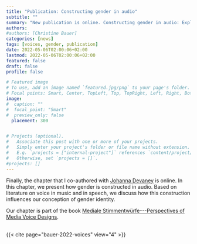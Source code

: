 ```yaml
---
title: "Publication: Constructing gender in audio"
subtitle: ""
summary: "New publication is online. Constructing gender in audio: Exploring how the curation of the voice in music  and speech influences our conception of gender identity."
authors: 
#authors: [Christine Bauer]
categories: [news]
tags: [voices, gender, publication]
date: 2022-05-06T02:00:06+02:00
lastmod: 2022-05-06T02:00:06+02:00
featured: false
draft: false
profile: false

# Featured image
# To use, add an image named `featured.jpg/png` to your page's folder.
# Focal points: Smart, Center, TopLeft, Top, TopRight, Left, Right, BottomLeft, Bottom, BottomRight.
image:
#  caption: ""
#  focal_point: "Smart"
#  preview_only: false
  placement: 300


# Projects (optional).
#   Associate this post with one or more of your projects.
#   Simply enter your project's folder or file name without extension.
#   E.g. `projects = ["internal-project"]` references `content/project/deep-learning/index.md`.
#   Otherwise, set `projects = []`.
#projects: []
---
```


Finally, the chapter that I co-authored with [Johanna Devaney](https://jcdevaney.tumblr.com) is online. In this chapter, we present how gender is constructed in audio. Based on literature on voice in music and in speech, we discuss how this construction influences our conception of gender identity.   

Our chapter is part of the book [Mediale Stimmentwürfe---Perspectives of Media Voice Designs](https://www.grimme-institut.de/publikationen/schriftenreihe/p/d/mediale-stimmentwuerfe).
<br>
<br>

{{< cite page="bauer-2022-voices" view="4" >}}